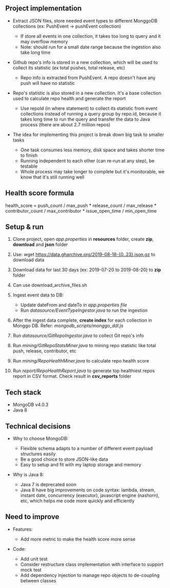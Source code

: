 Project implementation
---
* Extract JSON files, store needed event types to different MonggoDB collections (ex: PushEvent -> pushEvent collection)
    * If store all events in one collection, it takes too long to query and it may overflow memory 
    * Note: should run for a small date range because the ingestion also take long time

* Github repo's info is stored in a new collection, which will be used to collect its statistic (ex total pushes, total release, etc)
    * Repo info is extracted from PushEvent. A repo doesn't have any push will have no statistic
    
* Repo's statistic is also stored in a new collection. It's a base collection used to calculate repo health and generate the report
    * Use repoId (in where statement) to collect its statistic from event collections instead of running a query group by repo.id,
    because it takes long time to run the query and transfer the data to Java process (there are about 2.7 million repos)


* The idea for implementing this project is break down big task to smaller tasks
    * One task consumes less memory, disk space and takes shorter time to finish
    * Running independent to each other (can re-run at any step), be testable
    * Whole process may take longer to complete but it's monitorable, we know that it's still running well

Health score formula
--- 

health_score = 
    push_count / max_push * 
    release_count / max_release * 
    contributor_count / max_contributor *
    issue_open_time / min_open_time

Setup & run
---
1. Clone project, open *app.properties* in **resources** folder, create **zip**, **download** and **json** folder
2. Use: wget https://data.gharchive.org/2019-08-18-{0..23}.json.gz to download data
3. Download data for last 30 days (ex: 2019-07-20 to 2019-08-20) to **zip** folder
4. Can use download_archive_files.sh
5. Ingest event data to DB:
    * Update dateFrom and dateTo in *app.properties file* 
    * Run *datasource/EventTypeIngestor.java* to run the ingestion
    
6. After the ingest data complete, **create index** for each collection in Monggo DB. Refer: *mongodb_scripts/monggo_ddl.js*
7. Run *datasource/GitRepoIngestor.java* to collect Git repo's info 
8. Run *mining/GitRepoStatsMiner.java* to mining repo statistic like total push, release, contributor, etc
9. Run *mining/RepoHealthMiner.java* to calculate repo health score
10. Run *report/RepoHealthReport.java* to generate top healthiest repos report in CSV format. Check result in **csv_reports** folder

Tech stack
---
* MongoDB v4.0.3
* Java 8

Technical decisions
--
* Why to choose MongoDB:
    * Flexible schema adapts to a number of different event payload structures easily
    * Be a good choice to store JSON-like data
    * Easy to setup and fit with my laptop storage and memory
    
* Why is Java 8:
    * Java 7 is deprecated soon
    * Java 8 have big improvements on code syntax: lambda, stream, 
        instant date, concurrency (executor), javascript engine (nashorn), etc, which helps me code more quickly and efficiently
    

Need to improve
---
* Features:
    * Add more metric to make the health score more sense
    
* Code:
    * Add unit test
    * Consider restructure class implementation with interface to support mock test
    * Add dependency injection to manage repo objects to de-coupling between classes